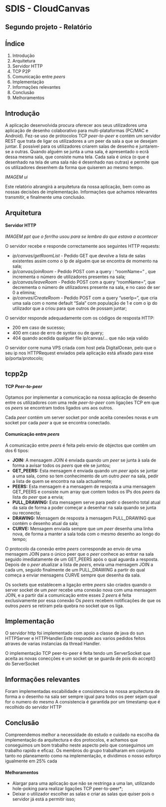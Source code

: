 # SDIS - CloudCanvas

## Segundo projeto - Relatório

## Índice

1. Introdução
2. Arquitetura
  1. Servidor HTTP
  2. TCP P2P
  3. Comunicação entre *peers*
3. Implementação
4. Informações relevantes
5. Conclusão
  1. Melhoramentos


## Introdução

A aplicação desenvolvida procura oferecer aos seus utilizadores uma aplicação de desenho colaborativo para multi-plataformas (PC/MAC e Android).
Fez-se uso de prótocolos TCP *peer-to-peer* e contém um servidor REST que trata de ligar os utilizadores a um peer da sala a que se desejam juntar. É possível para os utilizadores criarem salas de desenho e juntarem-se a outras. Quando alguém se junta a uma sala, é apresentado o ecrã dessa mesma sala, que consiste numa tela. Cada sala é única (o que é desenhado na tela de uma sala não é desenhado nas outras) e permite que os utilizadores desenhem da forma que quiserem ao mesmo tempo. 

*IMAGEM ui*

Este relatório abrangirá a arquitetura da nossa aplicação, bem como as nossas decisões de implementação. Informações que achamos relevantes transmitir, e finalmente uma conclusão.


## Arquitetura

#### Servidor HTTP

*IMAGEM ppt que o ferrlho usou para se lembra do que estava a acontecer*

O servidor recebe e responde correctamente aos seguintes HTTP requests:

- *ip/canvas/getRoomList* - Pedido GET que devolve a lista de salas existentes assim como o Ip de alguém que se encontra de momento na sala;
- *ip/canvas/joinRoom* - Pedido POST com a query : “roomName=<nome>” , que incrementa o número de utilizadores presentes na sala;
- *ip/canvas/leaveRoom* - Pedido POST com a query “roomName=<nome>”, que decrementa o número de utilizadores presente na sala, e no caso de ser 0 a elimina;
- *ip/canvas/CreateRoom*  - Pedido POST com a query “userIp=<ip>”, que cria uma sala com o nome default “Sala” com população de 1 e com o ip do utilizador que a criou para que outros de possam juntar;

O servidor responde adequadamente com os códigos de resposta HTTP: 
- 200 em caso de sucesso;
- 400 em caso de erro de syntax ou de query;
- 404 quando acedida qualquer file ip/canvas/… que não seja valido

O servidor corre numa VPS criada com host pela DigitalOcean, pelo que o seu ip nos HTTPRequest enviados pela aplicação está afixado para esse ip/porta/protocolo;


## tcpp2p

#### TCP *Peer-to-peer*

Optamos por implementar a comunicação na nossa aplicação de desenho entre os utilizadores com uma rede *peer-to-peer* com 
ligações TCP em que os *peers* se encontram todos ligados uns aos outros.

Cada *peer* contém um server socket por onde aceita conexões novas e um socket por cada *peer* a que se encontra conectado.


#### Comunicação entre *peers*

A comunicação entre *peers* é feita pelo envio de objectos que contêm um dos 6 tipos:
- **JOIN:** A mensagem JOIN é enviada quando um *peer* se junta à sala de forma a avisar todos os *peers* que ele se juntou;
- **GET_PEERS:** Esta mensagem é enviada quando um *peer* após se juntar a uma sala, como so tem conhecimento de um outro *peer* na sala, pedir a lista de quem se encontra na sala actualmente;
- **PEERS:** Esta mensagem é a mensagem de resposta a uma mensagem GET_PEERS e consiste num array que contem todos os IPs dos *peers* da lista do *peer* que a envia;
- **PULL_DRAWING:** Esta mensagem serve para pedir o desenho total atual da sala de forma a poder começar a desenhar na sala quando se junta ou reconecta;
- **DRAWING:** Mensagem de resposta à mensagem PULL_DRAWING que contém o desenho atual da sala;
- **CURVE:** Mensagem enviada sempre que um *peer* desenha uma linha nova, de forma a manter a sala toda com o mesmo desenho ao longo do tempo;

O protocolo da conexão entre *peers* corresponde ao envio de uma mensagem JOIN para o único peer que o *peer* conhece ao 
entrar na sala seguido imediatamente de um GET_PEERS após o qual aguarda a resposta. Depois de o *peer* atualizar a lista de 
*peers*, envia uma mensagem JOIN a cada um, seguido finalmente de um PULL_DRAWING a partir do qual começa a enviar mensagens 
CURVE sempre que desenha da sala.

Os sockets que establecem a ligação entre *peers* são criados quando o server socket de um *peer* recebe uma conexão nova com 
uma mensagem JOIN, e a partir daí a comunicação entre esses 2 *peers* é feita exclusivamente por essa conexão
Os *peers* recebem notificações de que os outros *peers* se retiram pela quebra no socket que os liga.


## Implementação

O servidor http foi implementado com apoio a classe de java do sun HTTPServer e HTTPHandler.Este responde aos varios pedidos feitos atraves de varias instancias da thread Handler.

O implementação TCP peer-to-peer é feita tendo um ServerSocket que aceita as novas conecções e um socket qe se guarda de pois do accept() do ServerSocket


## Informações relevantes

Foram implementadas escabilidade e consistencia na nossa arquitectura de forma a o desenho na sala ser sempre igual para todos os peer sejam qual for o numero do mesmo
A consistencia é garantida por um timestamp que é recolhido do servidor HTTP


## Conclusão
Compreendemos melhor a necessidade do estudo e cuidado na escolha da implementação da arquitectura e dos protocolos, e achamos que conseguimos um bom trabalho neste aspecto pelo que conseguimos um trabalho rapido e eficaz.
Os membros do grupo trabalharam em conjunto tanto no planeamento como na implementação, e dividimos o nosso esforço igualmente em 25% cada

#### Melhoramentos
- Alargar para uma aplicação que não se restringa a uma lan, utilizando hole-poking para realizar ligações TCP peer-to-peer*;
- Deixar o utilizador escolher as salas e criar as salas que quiser pois o servidor já está a permitir isso;
